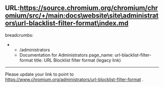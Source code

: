 URL:https://source.chromium.org/chromium/chromium/src/+/main:docs\website\site\administrators\url-blacklist-filter-format\index.md
---
breadcrumbs:
- - /administrators
  - Documentation for Administrators
page_name: url-blacklist-filter-format
title: URL Blocklist filter format (legacy link)
---

Please update your link to point to
<https://www.chromium.org/administrators/url-blocklist-filter-format>
.

